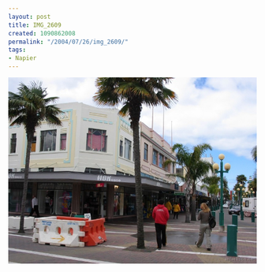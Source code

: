 ```yaml
---
layout: post
title: IMG_2609
created: 1090862008
permalink: "/2004/07/26/img_2609/"
tags:
- Napier
---
```


<img src="/image/images/img_2609-880.jpg"/>

